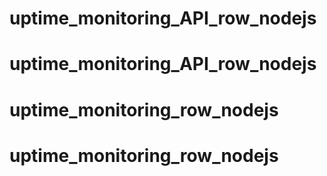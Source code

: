 # uptime_monitoring_API_row_nodejs
# uptime_monitoring_API_row_nodejs
# uptime_monitoring_row_nodejs
# uptime_monitoring_row_nodejs
